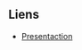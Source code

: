## Liens
- [Presentaction](https://www.canva.com/design/DAGat9kcoGo/Ciym8IGZ6wSkMO0I3gEymQ/edit?utm_content=DAGat9kcoGo&utm_campaign=designshare&utm_medium=link2&utm_source=sharebutton)
